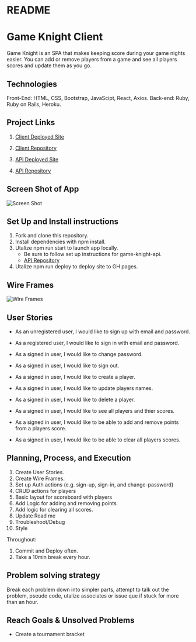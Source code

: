 # README

# Game Knight Client
Game Knight is an SPA that makes keeping score during your game nights easier.
You can add or remove players from a game and see all players scores and update them as you go.

## Technologies
  Front-End: HTML, CSS, Bootstrap, JavaScipt, React, Axios. Back-end: Ruby, Ruby on Rails, Heroku.

## Project Links
1. [Client Deployed Site](https://nathanfee.github.io/game-knight-client/#/)

2. [Client Repository](https://github.com/NathanFee/game-knight-client)

3. [API Deployed Site](https://game-knight-api.herokuapp.com/)

4. [API Repository](https://github.com/NathanFee/game-knight-api)

## Screen Shot of App
![Screen Shot](https://i.imgur.com/0Qlbo4m.png)

## Set Up and Install instructions
1. Fork and clone this repository.
2. Install dependencies with npm install.
3. Utalize npm run start to launch app locally.
    - Be sure to follow set up instructions for game-knight-api.
    - [API Repository](https://github.com/NathanFee/game-knight-api)
4. Utalize npm run deploy to deploy site to GH pages.

## Wire Frames
![Wire Frames](https://i.imgur.com/7lS2YkR.jpg)

## User Stories
- As an unregistered user, I would like to sign up with email and password.
- As a registered user, I would like to sign in with email and password.
- As a signed in user, I would like to change password.
- As a signed in user, I would like to sign out.

- As a signed in user, I would like to create a player.
- As a signed in user, I would like to update players names.
- As a signed in user, I would like to delete a player.
- As a signed in user, I would like to see all players and thier scores.
- As a signed in user, I would like to be able to add and remove points from a
  players score.
- As a signed in user, I would like to be able to clear all players scores.

## Planning, Process, and Execution
1. Create User Stories.
2. Create Wire Frames.
3. Set up Auth actions (e.g. sign-up, sign-in, and change-password)
4. CRUD actions for players
5. Basic layout for scoreboard with players
6. Add Logic for adding and removing points
7. Add logic for clearing all scores.
8. Update Read me
9. Troubleshoot/Debug
10. Style

Throughout:
1. Commit and Deploy often.
2. Take a 10min break every hour.

## Problem solving strategy
Break each problem down into simpler parts, attempt to talk out the problem,
pseudo code, utalize associates or issue que if stuck for more than an hour.

## Reach Goals & Unsolved Problems
  - Create a tournament bracket
